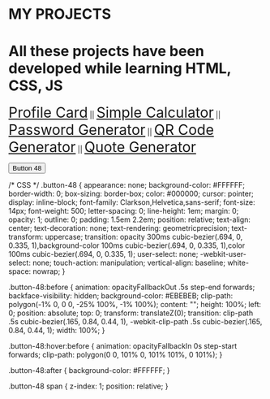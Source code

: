 # MY PROJECTS
# All these projects have been developed while learning HTML, CSS, JS
<a href="https://sikandaraja.github.io/html-css-js-project/Profile-card/" style="font-size:2em;">Profile Card</a> || <a href="https://sikandaraja.github.io/html-css-js-project/simple-calculator/" style="font-size:2em;">Simple Calculator</a> || <a href="https://sikandaraja.github.io/html-css-js-project/password-generator/" style="font-size:2em;">Password Generator</a> || <a href="https://sikandaraja.github.io/html-css-js-project/qr-generator/" style="font-size:2em;">QR Code Generator</a> || <a href="https://sikandaraja.github.io/html-css-js-project/quote-generator/" style="font-size:2em;">Quote Generator</a>
<!-- HTML !-->
<button class="button-48" role="button"><span class="text">Button 48</span></button>

/* CSS */
.button-48 {
  appearance: none;
  background-color: #FFFFFF;
  border-width: 0;
  box-sizing: border-box;
  color: #000000;
  cursor: pointer;
  display: inline-block;
  font-family: Clarkson,Helvetica,sans-serif;
  font-size: 14px;
  font-weight: 500;
  letter-spacing: 0;
  line-height: 1em;
  margin: 0;
  opacity: 1;
  outline: 0;
  padding: 1.5em 2.2em;
  position: relative;
  text-align: center;
  text-decoration: none;
  text-rendering: geometricprecision;
  text-transform: uppercase;
  transition: opacity 300ms cubic-bezier(.694, 0, 0.335, 1),background-color 100ms cubic-bezier(.694, 0, 0.335, 1),color 100ms cubic-bezier(.694, 0, 0.335, 1);
  user-select: none;
  -webkit-user-select: none;
  touch-action: manipulation;
  vertical-align: baseline;
  white-space: nowrap;
}

.button-48:before {
  animation: opacityFallbackOut .5s step-end forwards;
  backface-visibility: hidden;
  background-color: #EBEBEB;
  clip-path: polygon(-1% 0, 0 0, -25% 100%, -1% 100%);
  content: "";
  height: 100%;
  left: 0;
  position: absolute;
  top: 0;
  transform: translateZ(0);
  transition: clip-path .5s cubic-bezier(.165, 0.84, 0.44, 1), -webkit-clip-path .5s cubic-bezier(.165, 0.84, 0.44, 1);
  width: 100%;
}

.button-48:hover:before {
  animation: opacityFallbackIn 0s step-start forwards;
  clip-path: polygon(0 0, 101% 0, 101% 101%, 0 101%);
}

.button-48:after {
  background-color: #FFFFFF;
}

.button-48 span {
  z-index: 1;
  position: relative;
}
